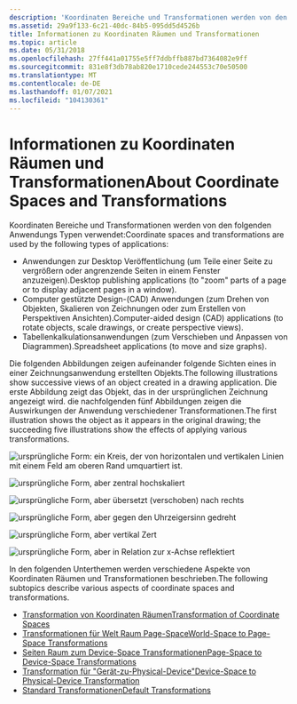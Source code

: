 ```yaml
---
description: 'Koordinaten Bereiche und Transformationen werden von den folgenden Anwendungs Typen verwendet:'
ms.assetid: 29a9f133-6c21-40dc-84b5-095dd5d4526b
title: Informationen zu Koordinaten Räumen und Transformationen
ms.topic: article
ms.date: 05/31/2018
ms.openlocfilehash: 27ff441a01755e5ff7ddbffb887bd7364082e9ff
ms.sourcegitcommit: 831e8f3db78ab820e1710cede244553c70e50500
ms.translationtype: MT
ms.contentlocale: de-DE
ms.lasthandoff: 01/07/2021
ms.locfileid: "104130361"
---
```

# <a name="about-coordinate-spaces-and-transformations"></a><span data-ttu-id="b640f-103">Informationen zu Koordinaten Räumen und Transformationen</span><span class="sxs-lookup"><span data-stu-id="b640f-103">About Coordinate Spaces and Transformations</span></span>

<span data-ttu-id="b640f-104">Koordinaten Bereiche und Transformationen werden von den folgenden Anwendungs Typen verwendet:</span><span class="sxs-lookup"><span data-stu-id="b640f-104">Coordinate spaces and transformations are used by the following types of applications:</span></span>

-   <span data-ttu-id="b640f-105">Anwendungen zur Desktop Veröffentlichung (um Teile einer Seite zu vergrößern oder angrenzende Seiten in einem Fenster anzuzeigen).</span><span class="sxs-lookup"><span data-stu-id="b640f-105">Desktop publishing applications (to "zoom" parts of a page or to display adjacent pages in a window).</span></span>
-   <span data-ttu-id="b640f-106">Computer gestützte Design-(CAD) Anwendungen (zum Drehen von Objekten, Skalieren von Zeichnungen oder zum Erstellen von Perspektiven Ansichten).</span><span class="sxs-lookup"><span data-stu-id="b640f-106">Computer-aided design (CAD) applications (to rotate objects, scale drawings, or create perspective views).</span></span>
-   <span data-ttu-id="b640f-107">Tabellenkalkulationsanwendungen (zum Verschieben und Anpassen von Diagrammen).</span><span class="sxs-lookup"><span data-stu-id="b640f-107">Spreadsheet applications (to move and size graphs).</span></span>

<span data-ttu-id="b640f-108">Die folgenden Abbildungen zeigen aufeinander folgende Sichten eines in einer Zeichnungsanwendung erstellten Objekts.</span><span class="sxs-lookup"><span data-stu-id="b640f-108">The following illustrations show successive views of an object created in a drawing application.</span></span> <span data-ttu-id="b640f-109">Die erste Abbildung zeigt das Objekt, das in der ursprünglichen Zeichnung angezeigt wird. die nachfolgenden fünf Abbildungen zeigen die Auswirkungen der Anwendung verschiedener Transformationen.</span><span class="sxs-lookup"><span data-stu-id="b640f-109">The first illustration shows the object as it appears in the original drawing; the succeeding five illustrations show the effects of applying various transformations.</span></span>

![ursprüngliche Form: ein Kreis, der von horizontalen und vertikalen Linien mit einem Feld am oberen Rand umquartiert ist.](images/cstrn-01.png)

![ursprüngliche Form, aber zentral hochskaliert](images/cstrn-02.png)

![ursprüngliche Form, aber übersetzt (verschoben) nach rechts](images/cstrn-03.png)

![ursprüngliche Form, aber gegen den Uhrzeigersinn gedreht](images/cstrn-04.png)

![ursprüngliche Form, aber vertikal Zert](images/cstrn-05.png)

![ursprüngliche Form, aber in Relation zur x-Achse reflektiert](images/cstrn-06.png)

<span data-ttu-id="b640f-116">In den folgenden Unterthemen werden verschiedene Aspekte von Koordinaten Räumen und Transformationen beschrieben.</span><span class="sxs-lookup"><span data-stu-id="b640f-116">The following subtopics describe various aspects of coordinate spaces and transformations.</span></span>

-   [<span data-ttu-id="b640f-117">Transformation von Koordinaten Räumen</span><span class="sxs-lookup"><span data-stu-id="b640f-117">Transformation of Coordinate Spaces</span></span>](transformation-of-coordinate-spaces.md)
-   [<span data-ttu-id="b640f-118">Transformationen für Welt Raum Page-Space</span><span class="sxs-lookup"><span data-stu-id="b640f-118">World-Space to Page-Space Transformations</span></span>](world-space-to-page-space-transformations.md)
-   [<span data-ttu-id="b640f-119">Seiten Raum zum Device-Space Transformationen</span><span class="sxs-lookup"><span data-stu-id="b640f-119">Page-Space to Device-Space Transformations</span></span>](page-space-to-device-space-transformations.md)
-   [<span data-ttu-id="b640f-120">Transformation für "Gerät-zu-Physical-Device"</span><span class="sxs-lookup"><span data-stu-id="b640f-120">Device-Space to Physical-Device Transformation</span></span>](device-space-to-physical-device-transformation.md)
-   [<span data-ttu-id="b640f-121">Standard Transformationen</span><span class="sxs-lookup"><span data-stu-id="b640f-121">Default Transformations</span></span>](default-transformations.md)

 

 



